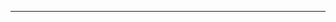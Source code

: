 <!--
CO_OP_TRANSLATOR_METADATA:
{
  "original_hash": "59bbcaf317233609a0c19c31f44aac97",
  "translation_date": "2025-08-26T13:28:47+00:00",
  "source_file": "00-course-setup/03-providers.md",
  "language_code": "lt"
}
-->


---

